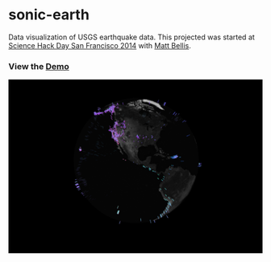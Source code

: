 sonic-earth
===========

Data visualization of USGS earthquake data. This projected was started at [Science Hack Day San Francisco 2014](http://sf.sciencehackday.org/) with [Matt Bellis](https://github.com/mattbellis).

### View the [Demo](https://protodave.github.io/sonic-earth)

![screenshot](./sonic-earth-screencap.png?raw=true)
